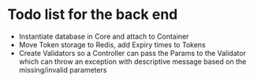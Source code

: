 # Todo list for the back end

* Instantiate database in Core and attach to Container
* Move Token storage to Redis, add Expiry times to Tokens
* Create Validators so a Controller can pass the Params to the Validator which can throw an exception with descriptive
  message based on the missing/invalid parameters
